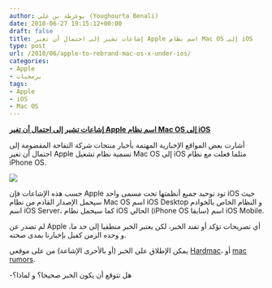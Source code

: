 ```yaml
---
author: يوغرطة بن علي (Youghourta Benali)
date: 2010-06-27 19:15:12+00:00
draft: false
title: إشاعات تشير إلى احتمال أن تغير Apple اسم نظام Mac OS إلى iOS
type: post
url: /2010/06/apple-to-rebrand-mac-os-x-under-ios/
categories:
- Apple
- برمجيات
tags:
- Apple
- iOS
- Mac OS
---
```


[**إشاعات تشير إلى احتمال أن تغير Apple اسم نظام Mac OS إلى iOS**](https://www.it-scoop.com/2010/06/Apple-to-Rebrand-Mac-OS-X-Under-iOS)


أشارت بعض المواقع الإخبارية المهتمة بأخبار منتجات شركة التفاحة المقضومة إلى احتمال أن تغير Apple تسمية نظام تشغيل Mac OS إلى iOS مثلما فعلت مع نظام iPhone OS.

[![](https://www.it-scoop.com/wp-content/uploads/2010/06/Mac-OS-Logo.jpg)
](https://www.it-scoop.com/2010/06/Apple-to-Rebrand-Mac-OS-X-Under-iOS)

حسب هذه الإشاعات فإن Apple تود توحيد جميع أنظمتها تحت مسمى واحد iOS حيث سيحمل الإصدار القادم من نظام Mac OS اسم iOS Desktop و النظام الخاص بالخوادم اسم iOS Server، كما سيحمل نظام iOS الحالي (iPhone OS سابقا) اسم iOS Mobile.

لم تصدر عن Apple أي تصريحات تؤكد أو تفند الخبر، لكن يعتبر الخبر منطقيا إلى حد ما، و وحده الزمن كفيل بإخبارنا بمدى صحته.

يمكن الإطلاق على الخبر (أو بالأحرى الإشاعة) من على موقعي [Hardmac](http://www.hardmac.com/news/2010/06/25/toward-the-end-of-mac-os)، أو [mac rumors](http://www.macrumors.com/2010/06/25/apple-considering-rebranding-mac-os-x-under-new-ios-umbrella/).

-هل تتوقع أن يكون الخبر صحيحا؟ و لماذا؟
